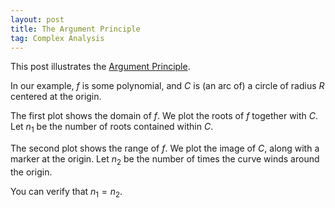 ```yaml
---
layout: post
title: The Argument Principle
tag: Complex Analysis
---
```


This post illustrates the [Argument Principle](http://en.wikipedia.org/wiki/Argument_principle).

<!--more-->

In our example, $f$ is some polynomial, and $C$ is (an arc of) a circle of radius $R$ centered at the origin.

The first plot shows the domain of $f$. We plot the roots of $f$ together with $C$. Let $n_1$ be the number of roots contained within $C$.

The second plot shows the range of $f$. We plot the image of $C$, along with a marker at the origin. Let $n_2$ be the number of times the curve winds around the origin. 

You can verify that $n_1 = n_2$.

<div id="auto">
  <script type="text/x-sage">
z,t = var('z, t')  
@interact
def plot_winding(f=('$f$', z^4  + 7*z^3 + z + 6), 
                 Radius = slider(0,10,default=1), 
                 maxT = slider(0,2*pi,default=2*pi,label="max. Theta")):
    
    # Find roots of the equation (and convert to numerical approximation)
    roots = [(CDF(r).real(),CDF(r).imag()) for r in f.roots(multiplicities=False)]
    # Circle in domain
    circle = lambda R,t: R*exp(I*t)
    # Image of circle in range
    curve = lambda R,t: f(z=R*exp(I*t))    
    
    # Create plots
    plot_roots = scatter_plot(roots,marker="*")
    plot_circle = parametric_plot((circle(Radius,t).real(),circle(Radius,t).imag()),(t,0,maxT),title="Domain")
    plot_zero = scatter_plot([(0,0)],marker="*")
    plot_image = parametric_plot((curve(Radius,t).real(),curve(Radius,t).imag()),(t,0,maxT),title="Range")
    
    # Show plots
    show(plot_roots + plot_circle)
    show(plot_zero + plot_image)
  </script>
</div>
